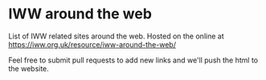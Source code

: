 # IWW around the web

List of IWW related sites around the web. Hosted on the online at https://iww.org.uk/resource/iww-around-the-web/

Feel free to submit pull requests to add new links and we'll push the html to the website.
